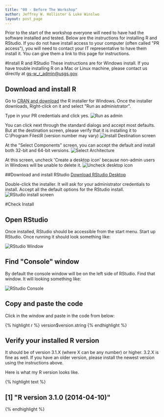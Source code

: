 ```yaml
---
title: "00 - Before The Workshop"
author: Jeffrey W. Hollister & Luke Winslwo
layout: post_page
---
```


Prior to the start of the workshop everyone will need to have had the software 
installed and tested.  Below are the instructions for installing R and RStudio. 
If you do not have install access to your computer (often called "PR access"), 
you will need to contact your IT representative to have them install it. You can 
give them a link to this page for instructions.

#Install R and RStudio
These instructions are for Windows install. If you have trouble installing R on a Mac or Linux machine, 
please contact us directly at [gs-w_r_admin@usgs.gov](mailto:gs-w_r_admin@usgs.gov).

## Download and install R
Go to [CRAN and download](http://cran.rstudio.com/bin/windows/base/) the R installer for Windows. 
Once the installer downloads, Right-click on it and select "Run as administrator". 

Type in your PR credentials and click yes.
![Run as admin](/introR/figure/install_open_as_admin.png)

You can click next through the standard dialogs and accept most defaults. But at the destination
screen, please verify that it is installing it to C:\Program Files\R (version number may vary)
![Install Destination screen](/introR/figure/install_destination.png)

At the "Select Components" screen, you can accept the default and install both 32-bit and 64-bit versions.
![Select Architecture](/introR/figure/install_arch_window.png)

At this screen, uncheck 'Create a desktop icon' because non-admin users in Windows will be unable to delete it.
![Uncheck desktop icon](/introR/figure/install_tasks.png)


##Download and install RStudio
[Download RStudio Desktop](http://www.rstudio.com/products/rstudio/download/)

Double-click the installer. It will ask for your administrator credentials to install. 
Accept all the default options for the RStudio install.
![RStudio install screen](/introR/figure/install_rstudio.png)

#Check Install

## Open RStudio
Once installed, RStudio should be accessible from the start menu.  Start up RStudio.  Once running it should look something like:

![RStudio Window](/introR/figure/rstudio.png)

## Find "Console" window
By default the console window will be on the left side of RStudio.  Find that window.  It will looking something like:  

![RStudio Console](/introR/figure/rstudio_console.png)

## Copy and paste the code
Click in the window and paste in the code from below:


{% highlight r %}
version$version.string
{% endhighlight %}

## Verify your installed R version
It should be of version 3.1.X (where X can be any number) or higher. 
3.2.X is fine as well. If you have an older version, please install the newest version 
using the instructions above.

Here is what my R version looks like.

{% highlight text %}
## [1] "R version 3.1.0 (2014-04-10)"
{% endhighlight %}



